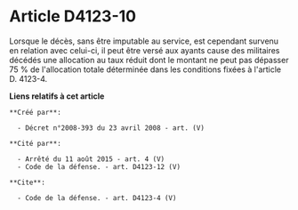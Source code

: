 # Article D4123-10

Lorsque le décès, sans être imputable au service, est cependant survenu en relation avec celui-ci, il peut être versé aux
ayants cause des militaires décédés une allocation au taux réduit dont le montant ne peut pas dépasser 75 % de l'allocation
totale déterminée dans les conditions fixées à l'article D. 4123-4.

**Liens relatifs à cet article**

	**Créé par**:

	  - Décret n°2008-393 du 23 avril 2008 - art. (V)

	**Cité par**:

	  - Arrêté du 11 août 2015 - art. 4 (V)
	  - Code de la défense. - art. D4123-12 (V)

	**Cite**:

	  - Code de la défense. - art. D4123-4 (V)
